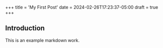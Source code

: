 +++
title = 'My First Post'
date = 2024-02-26T17:23:37-05:00
draft = true
+++

## Introduction

This is an example markdown work.